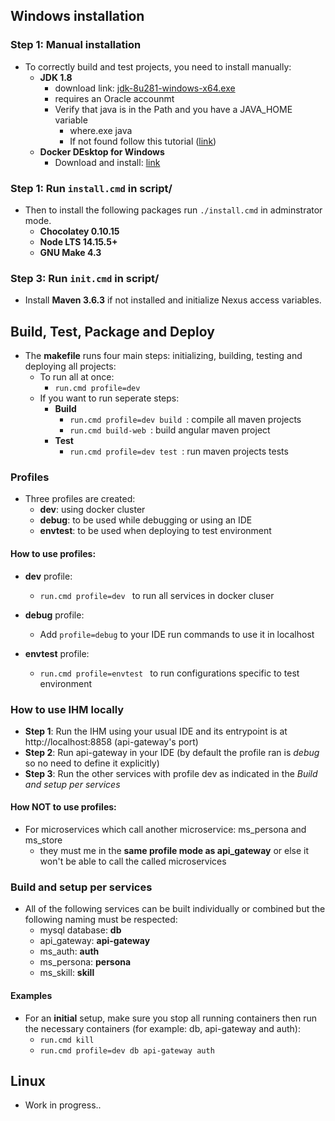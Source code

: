 
## Windows installation

### Step 1: Manual installation
* To correctly build and test projects, you need to install manually:
  - **JDK 1.8**
    - download link: [jdk-8u281-windows-x64.exe](https://www.oracle.com/java/technologies/javase/javase-jdk8-downloads.html#license-lightbox)
    - requires an Oracle accounmt
    - Verify that java is in the Path and you have a JAVA_HOME variable
      - where.exe java
      - If not found follow this tutorial ([link](https://mkyong.com/java/how-to-set-java_home-on-windows-10/))
  - **Docker DEsktop for Windows**
    - Download and install: [link](https://docs.docker.com/docker-for-windows/install/)

### Step 1: Run ``install.cmd`` in script/

- Then to install the following packages run ``./install.cmd`` in adminstrator mode.
  - **Chocolatey 0.10.15**
  - **Node LTS 14.15.5+**
  - **GNU Make 4.3**


### Step 3: Run ``init.cmd`` in script/

- Install **Maven 3.6.3** if not installed and initialize Nexus access variables.

## Build, Test, Package and Deploy
- The **makefile** runs four main steps: initializing, building, testing and deploying all projects:
  - To run all at once:
    - ``run.cmd profile=dev``
  - If you want to run seperate steps:
    - **Build**
      - ``run.cmd profile=dev build ``: compile all maven projects
      - ``run.cmd build-web ``: build angular maven project
    - **Test**
      - ``run.cmd profile=dev test ``: run maven projects tests
  
### Profiles

- Three profiles are created:
  - **dev**: using docker cluster
  - **debug**: to be used while debugging or using an IDE
  - **envtest**: to be used when deploying to test environment

#### How to use profiles:

- **dev** profile:
  - ``run.cmd profile=dev `` to run all services in docker cluser

- **debug** profile:
  - Add `` profile=debug `` to your IDE run commands to use it in localhost

- **envtest** profile:
  - ``run.cmd profile=envtest `` to run configurations specific to test environment

### How to use IHM locally

- **Step 1**: Run the IHM using your usual IDE and its entrypoint is at http://localhost:8858 (api-gateway's port)
- **Step 2**: Run api-gateway in your IDE (by default the profile ran is *debug* so no need to define it explicitly)
- **Step 3**: Run the other services with profile dev as indicated in the *Build and setup per services*

#### How NOT to use profiles:

- For microservices which call another microservice: ms_persona and ms_store
  - they must me in the **same profile mode as api_gateway** or else it won't be able to call the called microservices

### Build and setup per services

- All of the following services can be built individually or combined but the following naming must be respected:
  - mysql database: **db**
  - api_gateway: **api-gateway**
  - ms_auth: **auth**
  - ms_persona: **persona**
  - ms_skill: **skill**
  

#### Examples  
- For an **initial** setup, make sure you stop all running containers then run the necessary containers  (for example: db, api-gateway and auth):
    - ``run.cmd kill ``
    - ``run.cmd profile=dev db api-gateway auth ``




## Linux
- Work in progress..
